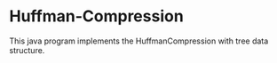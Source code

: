 # Huffman-Compression
This java program implements the HuffmanCompression with tree data structure.
